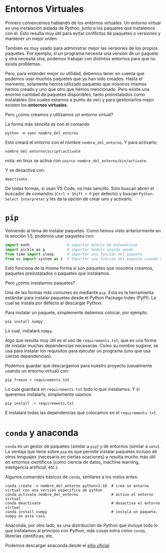 # Entornos Virtuales

Primero comencemos hablando de los entornos virtuales. Un entorno virtual es una instalación aislada de Python, junto a los paquetes que instalemos con él. Esto resulta muy útil para evitar conflictos de paquetes o versiones y mantener un mejor orden.

También es muy usado para administrar mejor las versiones de los propios paquetes. Por ejemplo, si un programa necesita una versión de un paquete y otra necesita otra, podemos trabajar con distintos entornos para que no exista problemas.

Pero, para entender mejor su utilidad, debemos tener en cuenta que podemos usar muchos paquetes que ya han sido creados. Hasta el momento, solamente hemos utilizado paquetes que nosotros mismos hemos creado y uno que otro que hemos mencionado. Pero existe una enorme cantidad de paquetes disponibles, tanto preinstalados como instalables (los cuales estamos a punto de ver) y para gestionarlos mejor existen los **entornos virtuales**.

Pero ¿cómo creamos y utilizamos un entorno virtual?

La forma más sencilla es con el comando 
```shell
python -m venv nombre_del_entorno
```
Esto creará el entorno con el nombre `nombre_del_entorno`. Y para activarlo:
```shell
nombre_del_entorno\Script\activate
```
nota: en linux se activa con `source nombre_del_entorno/bin/activate`.

Y se desactiva con:
```shell
deactivate
```

De todas formas, si usan VS Code, es más sencillo. Solo buscan abren el buscador de comandos (`Ctrl + Shift + P` por defecto) y buscan `Python: Select Interpreter` y les da la opción de crear uno y activarlo.


# `pip`

Volviendo al tema de instalar paquetes. Como hemos visto anteriormente en la sección 1.5, podemos usar paquetes con:
```python 
import math                 # importar módulo de matemáticas
import pickle as p          # importar módulo usando apodo
from time import sleep      # importar una función del paquete
from os import system as s  # Importar una función del paquete usando un apodo
```

Esto funciona de la misma forma si son paquetes que nosotros creamos, paquetes preinstalados o paquetes que instalamos.

Pero ¿cómo instalamos paquetes?

Una de las formas más comunes es mediante `pip`. Esta es la herramienta estándar para instalar paquetes desde el Python Package Index (PyPI). La cual se instala por defecto al descargar Python.

Para instalar un paquete, simplemente debemos colocar, por ejemplo:
```shell
pip install numpy
```

Lo cual, instalará `numpy`.

Algo que resulta muy útil es el uso de `requirements.txt`, que es una forma de instalar muchas dependencias necesarias. Como su nombre sugiere, se usa para instalar los requisitos para ejecutar un programa (uno que usa ciertas dependencias).

Podemos guardar qué descargamos para nuestro proyecto (usualmente usando un entorno virtual) con:
```shell
pip freeze > requirements.txt
```
Lo cual guardará en `requirements.txt` todo lo que instalamos. Y si queremos instalarlo, simplemente usamos:
```shell
pip install -r requirements.txt
```
E instalará todas las dependencias que colocamos en el `requirements.txt`.


# `conda` y anaconda

`conda` es un gestor de paquetes (similar a `pip`) y de entornos (similar a `venv`). La ventaja que tiene sobre `pip` es que permite instalar paquetes incluso de otros lenguajes (necesario en ciertas ocaciones) y resulta mucho más útil en entornos científicos (como ciencia de datos, machine learning, inteligencia artificial, etc.).

Algunos comandos básicos de `conda`, similares a los vistos antes:
```shell
conda create -n nombre_del_entorno python=3.10  # crea un entorno virtual con una versión específica de python
conda activate nombre_del_entorno               # activa el entorno virtual
conda deactivate                                # desactiva el entorno virtual
conda install numpy                             # instala un paquete, numpy en este caso
```

Anaconda, por otro lado, es una distribución de Python que incluye todo lo que instalamos al principio con Python, más cosas extra como `conda`, librerías científicas, etc.

Podemos descargar anaconda desde el [sitio oficial](https://www.anaconda.com/download/success).